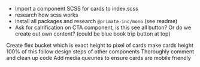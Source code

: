 <!-- Before code -->

- Import a component SCSS for cards to index.scss
- research how scss works
- install all packages and research `@primate-inc/mono` (see readme)
- Ask for calrification on CTA component, is this see all button? Or do we create out own content? (could be blue book trip button at top)

<!-- Code -->

Create flex bucket which is exact height to pixel of cards
make cards height 100% of this
follow design steps of other components
Thoroughly comment and clean up code
Add media queuries to ensure cards are mobile friendly


